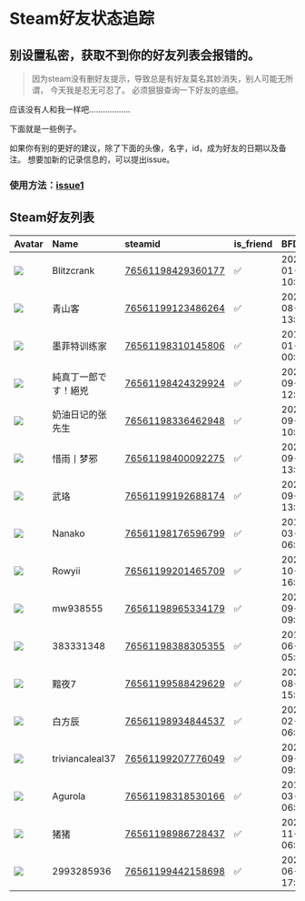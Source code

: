 # Steam好友状态追踪
## 别设置私密，获取不到你的好友列表会报错的。

> 因为steam没有删好友提示，导致总是有好友莫名其妙消失，别人可能无所谓，
> 今天我是忍无可忍了。 必须狠狠查询一下好友的底细。

应该没有人和我一样吧………………

下面就是一些例子。

如果你有别的更好的建议，除了下面的头像，名字，id，成为好友的日期以及备注。 想要加新的记录信息的，可以提出issue。

### 使用方法：[issue1](https://github.com/systemannounce/SteamFriends/issues/1)



## Steam好友列表
| Avatar                                                                            | Name            | steamid                                                                     | is_friend   | BFD                 | removed_time   | Remark   |
|:----------------------------------------------------------------------------------|:----------------|:----------------------------------------------------------------------------|:------------|:--------------------|:---------------|:---------|
| ![](https://avatars.steamstatic.com/7c87ce0cc0911101a7f7c6b0c5917bd4485550a7.jpg) | Blitzcrank      | [76561198429360177](https://steamcommunity.com/profiles/76561198429360177/) | ✅           | 2021-01-07 10:46:11 |                |          |
| ![](https://avatars.steamstatic.com/fef49e7fa7e1997310d705b2a6158ff8dc1cdfeb.jpg) | 青山客             | [76561199123486264](https://steamcommunity.com/profiles/76561199123486264/) | ✅           | 2022-08-29 13:45:04 |                |          |
| ![](https://avatars.steamstatic.com/b8a6f62b8b7bd48279016ddb5616f9a555b0cf5d.jpg) | 墨菲特训练家          | [76561198310145806](https://steamcommunity.com/profiles/76561198310145806/) | ✅           | 2018-01-25 00:42:29 |                |          |
| ![](https://avatars.steamstatic.com/2022efd9d90addfde071b0afdc6c3d9cf12d0bb7.jpg) | 純真丁一郎です！絕兇      | [76561198424329924](https://steamcommunity.com/profiles/76561198424329924/) | ✅           | 2021-09-22 12:30:42 |                |          |
| ![](https://avatars.steamstatic.com/f7fd90ceadc77f84626c1965db861050326b2119.jpg) | 奶油日记的张先生        | [76561198336462948](https://steamcommunity.com/profiles/76561198336462948/) | ✅           | 2024-09-24 10:21:02 |                |          |
| ![](https://avatars.steamstatic.com/9e0dd4dd76f23aba764a1aae67537d0595250807.jpg) | 惜雨丨梦邪           | [76561198400092275](https://steamcommunity.com/profiles/76561198400092275/) | ✅           | 2020-09-27 13:06:32 |                |          |
| ![](https://avatars.steamstatic.com/251a78f8a662d6ed7efc9a0990a14253ef26900b.jpg) | 武珞              | [76561199192688174](https://steamcommunity.com/profiles/76561199192688174/) | ✅           | 2024-09-09 13:43:52 |                |          |
| ![](https://avatars.steamstatic.com/89ba54ec861d6a7357a00d87e6f5e9e5058387d7.jpg) | Nanako          | [76561198176596799](https://steamcommunity.com/profiles/76561198176596799/) | ✅           | 2017-03-01 06:45:30 |                |          |
| ![](https://avatars.steamstatic.com/fef49e7fa7e1997310d705b2a6158ff8dc1cdfeb.jpg) | Rowyii          | [76561199201465709](https://steamcommunity.com/profiles/76561199201465709/) | ✅           | 2024-10-17 16:25:25 |                |          |
| ![](https://avatars.steamstatic.com/cbc910b68a51cfb6b2824ef6f0039b3415b3c7ac.jpg) | mw938555        | [76561198965334179](https://steamcommunity.com/profiles/76561198965334179/) | ✅           | 2021-09-26 09:40:32 |                |          |
| ![](https://avatars.steamstatic.com/fef49e7fa7e1997310d705b2a6158ff8dc1cdfeb.jpg) | 383331348       | [76561198388305355](https://steamcommunity.com/profiles/76561198388305355/) | ✅           | 2017-06-11 05:47:54 |                |          |
| ![](https://avatars.steamstatic.com/fef49e7fa7e1997310d705b2a6158ff8dc1cdfeb.jpg) | 黯夜7             | [76561199588429629](https://steamcommunity.com/profiles/76561199588429629/) | ✅           | 2024-08-21 15:38:11 |                |          |
| ![](https://avatars.steamstatic.com/8df2618105159151f11d26ff0315668c24cd520a.jpg) | 白方辰             | [76561198934844537](https://steamcommunity.com/profiles/76561198934844537/) | ✅           | 2023-02-28 06:36:34 |                |          |
| ![](https://avatars.steamstatic.com/fef49e7fa7e1997310d705b2a6158ff8dc1cdfeb.jpg) | triviancaleal37 | [76561199207776049](https://steamcommunity.com/profiles/76561199207776049/) | ✅           | 2021-09-26 09:43:02 |                |          |
| ![](https://avatars.steamstatic.com/517b40291025432be2a11b60aa92760cd47b317b.jpg) | Agurola         | [76561198318530166](https://steamcommunity.com/profiles/76561198318530166/) | ✅           | 2017-03-01 06:45:31 |                |          |
| ![](https://avatars.steamstatic.com/e4c5e2ab869df41657cb2108f0d01723d0ba7ba7.jpg) | 猪猪              | [76561198986728437](https://steamcommunity.com/profiles/76561198986728437/) | ✅           | 2020-11-15 06:39:36 |                |          |
| ![](https://avatars.steamstatic.com/165d0960fcce1eddfc38a652b27a32f3828b4b24.jpg) | 2993285936      | [76561199442158698](https://steamcommunity.com/profiles/76561199442158698/) | ✅           | 2025-06-28 17:59:17 |                |          |